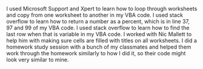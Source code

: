 I used Microsoft Support and Xpert to learn how to loop through worksheets and copy from one worksheet to another in my VBA code.  I used stack overflow to learn how to return a number as a percent, which is in line 37, 97 and 99 of my VBA code.  I used stack overflow to learn how to find the last row when that is variable in my VBA code. I worked with Nic Mallett to help him with making sure cells are filled with titles on all worksheets. I did a homework study session with a bunch of my classmates and helped them work through the homework similarly to how I did it, so their code might look very similar to mine.

